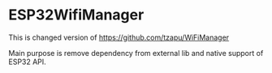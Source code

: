 # ESP32WifiManager

This is changed version of https://github.com/tzapu/WiFiManager

Main purpose is remove dependency from external lib and native support of ESP32 API.
